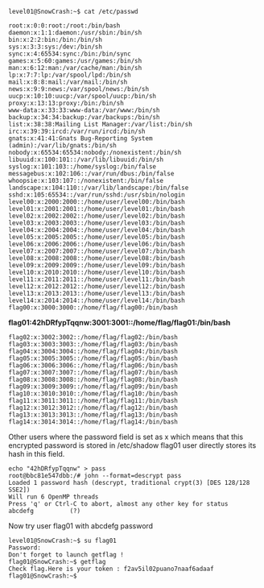     level01@SnowCrash:~$ cat /etc/passwd

    root:x:0:0:root:/root:/bin/bash
    daemon:x:1:1:daemon:/usr/sbin:/bin/sh
    bin:x:2:2:bin:/bin:/bin/sh
    sys:x:3:3:sys:/dev:/bin/sh
    sync:x:4:65534:sync:/bin:/bin/sync
    games:x:5:60:games:/usr/games:/bin/sh
    man:x:6:12:man:/var/cache/man:/bin/sh
    lp:x:7:7:lp:/var/spool/lpd:/bin/sh
    mail:x:8:8:mail:/var/mail:/bin/sh
    news:x:9:9:news:/var/spool/news:/bin/sh
    uucp:x:10:10:uucp:/var/spool/uucp:/bin/sh
    proxy:x:13:13:proxy:/bin:/bin/sh
    www-data:x:33:33:www-data:/var/www:/bin/sh
    backup:x:34:34:backup:/var/backups:/bin/sh
    list:x:38:38:Mailing List Manager:/var/list:/bin/sh
    irc:x:39:39:ircd:/var/run/ircd:/bin/sh
    gnats:x:41:41:Gnats Bug-Reporting System (admin):/var/lib/gnats:/bin/sh
    nobody:x:65534:65534:nobody:/nonexistent:/bin/sh
    libuuid:x:100:101::/var/lib/libuuid:/bin/sh
    syslog:x:101:103::/home/syslog:/bin/false
    messagebus:x:102:106::/var/run/dbus:/bin/false
    whoopsie:x:103:107::/nonexistent:/bin/false
    landscape:x:104:110::/var/lib/landscape:/bin/false
    sshd:x:105:65534::/var/run/sshd:/usr/sbin/nologin
    level00:x:2000:2000::/home/user/level00:/bin/bash
    level01:x:2001:2001::/home/user/level01:/bin/bash
    level02:x:2002:2002::/home/user/level02:/bin/bash
    level03:x:2003:2003::/home/user/level03:/bin/bash
    level04:x:2004:2004::/home/user/level04:/bin/bash
    level05:x:2005:2005::/home/user/level05:/bin/bash
    level06:x:2006:2006::/home/user/level06:/bin/bash
    level07:x:2007:2007::/home/user/level07:/bin/bash
    level08:x:2008:2008::/home/user/level08:/bin/bash
    level09:x:2009:2009::/home/user/level09:/bin/bash
    level10:x:2010:2010::/home/user/level10:/bin/bash
    level11:x:2011:2011::/home/user/level11:/bin/bash
    level12:x:2012:2012::/home/user/level12:/bin/bash
    level13:x:2013:2013::/home/user/level13:/bin/bash
    level14:x:2014:2014::/home/user/level14:/bin/bash
    flag00:x:3000:3000::/home/flag/flag00:/bin/bash

**flag01:42hDRfypTqqnw:3001:3001::/home/flag/flag01:/bin/bash**

    flag02:x:3002:3002::/home/flag/flag02:/bin/bash
    flag03:x:3003:3003::/home/flag/flag03:/bin/bash
    flag04:x:3004:3004::/home/flag/flag04:/bin/bash
    flag05:x:3005:3005::/home/flag/flag05:/bin/bash
    flag06:x:3006:3006::/home/flag/flag06:/bin/bash
    flag07:x:3007:3007::/home/flag/flag07:/bin/bash
    flag08:x:3008:3008::/home/flag/flag08:/bin/bash
    flag09:x:3009:3009::/home/flag/flag09:/bin/bash
    flag10:x:3010:3010::/home/flag/flag10:/bin/bash
    flag11:x:3011:3011::/home/flag/flag11:/bin/bash
    flag12:x:3012:3012::/home/flag/flag12:/bin/bash
    flag13:x:3013:3013::/home/flag/flag13:/bin/bash
    flag14:x:3014:3014::/home/flag/flag14:/bin/bash


Other users where the password field is set as x which means that this encrypted password is stored in /etc/shadow
flag01 user directly stores its hash in this field.

    echo "42hDRfypTqqnw" > pass
    root@bbc81e547dbb:/# john --format=descrypt pass    
    Loaded 1 password hash (descrypt, traditional crypt(3) [DES 128/128 SSE2])
    Will run 6 OpenMP threads
    Press 'q' or Ctrl-C to abort, almost any other key for status
    abcdefg          (?)

Now try user flag01 with abcdefg password

    level01@SnowCrash:~$ su flag01
    Password: 
    Don't forget to launch getflag !
    flag01@SnowCrash:~$ getflag
    Check flag.Here is your token : f2av5il02puano7naaf6adaaf
    flag01@SnowCrash:~$ 
